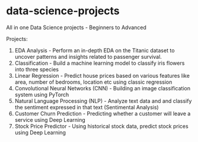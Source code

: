# data-science-projects
All in one Data Science projects - Beginners to Advanced 

Projects:

1) EDA Analysis - Perform an in-depth EDA on the Titanic dataset to uncover patterns and insights related to passenger survival.
2) Classification - Build a machine learning model to classify iris flowers into three species 
3) Linear Regression - Predict house prices based on various features like area, number of bedrooms, location etc using classic regression
4) Convolutional Neural Networks (CNN) - Building an image classification system using PyTorch
5) Natural Language Processing (NLP) - Analyze text data and and classify the sentiment expressed in that text (Sentimental Analysis)
6) Customer Churn Prediction - Predicting whether a customer will leave a service using Deep Learning
7) Stock Price Predictor - Using historical stock data, predict stock prices using Deep Learning
